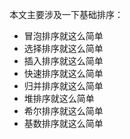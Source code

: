 本文主要涉及一下基础排序：

* 冒泡排序就这么简单 
* 选择排序就这么简单 
* 插入排序就这么简单 
* 快速排序就这么简单 
* 归并排序就这么简单 
* 堆排序就这么简单 
* 希尔排序就这么简单 
* 基数排序就这么简单



